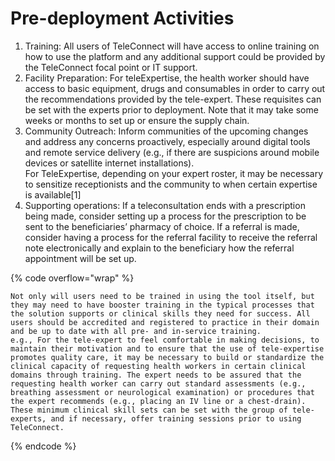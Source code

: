 # Pre-deployment Activities

1. Training: All users of TeleConnect will have access to online training on how to use the platform and any additional support could be provided by the TeleConnect focal point or IT support.
2. Facility Preparation: For teleExpertise, the health worker should have access to basic equipment, drugs and consumables in order to carry out the recommendations provided by the tele-expert. These requisites can be set with the experts prior to deployment. Note that it may take some weeks or months to set up or ensure the supply chain.
3. Community Outreach: Inform communities of the upcoming changes and address any concerns proactively, especially around digital tools and remote service delivery (e.g., if there are suspicions around mobile devices or satellite internet installations).\
   For TeleExpertise, depending on your expert roster, it may be necessary to sensitize receptionists and the community to when certain expertise is available\[1]
4. Supporting operations: If a teleconsultation ends with a prescription being made, consider setting up a process for the prescription to be sent to the beneficiaries’ pharmacy of choice. If a referral is made, consider having a process for the referral facility to receive the referral note electronically and explain to the beneficiary how the referral appointment will be set up.

{% code overflow="wrap" %}
```
Not only will users need to be trained in using the tool itself, but they may need to have booster training in the typical processes that the solution supports or clinical skills they need for success. All users should be accredited and registered to practice in their domain and be up to date with all pre- and in-service training.
e.g., For the tele-expert to feel comfortable in making decisions, to maintain their motivation and to ensure that the use of tele-expertise promotes quality care, it may be necessary to build or standardize the clinical capacity of requesting health workers in certain clinical domains through training. The expert needs to be assured that the requesting health worker can carry out standard assessments (e.g., breathing assessment or neurological examination) or procedures that the expert recommends (e.g., placing an IV line or a chest-drain). These minimum clinical skill sets can be set with the group of tele-experts, and if necessary, offer training sessions prior to using TeleConnect.
```
{% endcode %}
